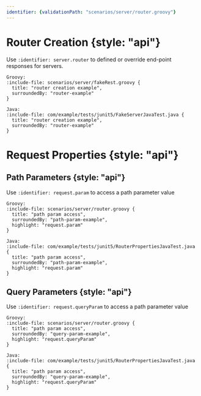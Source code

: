 ```yaml
---
identifier: {validationPath: "scenarios/server/router.groovy"}
---
```


# Router Creation {style: "api"}

Use `:identifier: server.router` to defined or override end-point responses for servers.

```tabs
Groovy:
:include-file: scenarios/server/fakeRest.groovy {
  title: "router creation example",
  surroundedBy: "router-example"
}

Java:
:include-file: com/example/tests/junit5/FakeServerJavaTest.java {
  title: "router creation example",
  surroundedBy: "router-example"
}
```

# Request Properties {style: "api"}

## Path Parameters {style: "api"}

Use `:identifier: request.param` to access a path parameter value

```tabs
Groovy:
:include-file: scenarios/server/router.groovy {
  title: "path param access",
  surroundedBy: "path-param-example", 
  highlight: "request.param"
}

Java:
:include-file: com/example/tests/junit5/RouterPropertiesJavaTest.java {
  title: "path param access",
  surroundedBy: "path-param-example", 
  highlight: "request.param"
}
```

## Query Parameters {style: "api"}

Use `:identifier: request.queryParam` to access a path parameter value

```tabs
Groovy:
:include-file: scenarios/server/router.groovy {
  title: "path param access",
  surroundedBy: "query-param-example", 
  highlight: "request.queryParam"
}

Java:
:include-file: com/example/tests/junit5/RouterPropertiesJavaTest.java {
  title: "path param access",
  surroundedBy: "query-param-example", 
  highlight: "request.queryParam"
}
```
